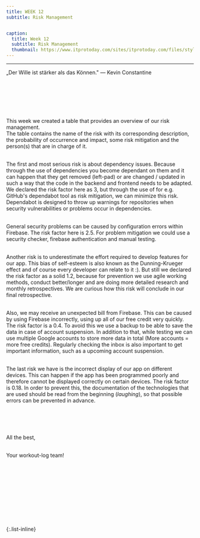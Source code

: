 ```yaml
---
title: WEEK 12
subtitle: Risk Management


caption:
  title: Week 12
  subtitle: Risk Management
  thumbnail: https://www.itprotoday.com/sites/itprotoday.com/files/styles/article_featured_standard/public/GettyImages-1343006928-1401x788-49696df.jpeg?itok=T9RcnyHx
---
```

<hr>
<div align="left">
  „Der Wille ist stärker als das Können." ― Kevin Constantine
  
  <br><br><br><br><br>
  
  This week we created a table that provides an overview of our risk management.  
  The table contains the name of the risk with its corresponding description, the probability of occurrence and impact, some risk mitigation and the person(s) that are in charge of it. <br><br>
  
  The first and most serious risk is about dependency issues. Because through the use of dependencies you become dependant on them and it can happen that they get removed (left-pad) or are changed / updated in such a way that the code in the backend and 
  frontend needs to be adapted. We declared the risk factor here as 3, but through the use of for e.g. GitHub's dependabot tool as risk mitigation, we can minimize this risk.  
  Dependabot is designed to throw up warnings for repositories when security vulnerabilities 
  or problems occur in dependencies. <br><br>
  
  General security problems can be caused by configuration errors within Firebase. The risk 
  factor here is 2.5. For problem mitigation we could use a security checker, firebase authentication 
  and manual testing. <br><br>
  
  Another risk is to underestimate the effort required to develop features for our app. This bias of self-esteem is
  also known as the Dunning-Krueger effect and of course every developer can relate to it :). But still we declared the risk factor as a solid 1.2, because for prevention we use agile working methods, conduct better/longer and are doing more detailed research and monthly retrospectives. We are curious how this risk will conclude in our final retrospective. <br><br>
  
  Also, we may receive an unexpected bill from Firebase. This can be caused by using Firebase 
  incorrectly, using up all of our free credit very quickly. The risk factor is a 0.4. To avoid 
  this we use a backup to be able to save the data in case of account suspension. In addition to that, 
  while testing we can use multiple Google accounts to store more data in total (More accounts = more free credits). Regularly checking the inbox is also 
  important to get important information, such as a upcoming account suspension. <br><br>
  
  The last risk we have is the incorrect display of our app on different devices. This can 
  happen if the app has been programmed poorly and therefore cannot be displayed correctly 
  on certain devices. The risk factor is 0.18. In order to prevent this, the documentation 
  of the technologies that are used should be read from the beginning (*laughing*), so that possible errors
  can be prevented in advance.
  
  
  
  
  <br><br>
  <br><br>
  All the best,<br><br>

  Your workout-log team!<br><br><br><br><br>

</div>

 <script src="https://utteranc.es/client.js"
          repo="DHBW-TrainingApp/Blog"
          issue-term="pathname"
          label="Blog Comment"
          theme="github-light"
          crossorigin="anonymous"
          async>
  </script>
  
  <br>  <br>  <br>  <br>  <br>
  

{:.list-inline}
